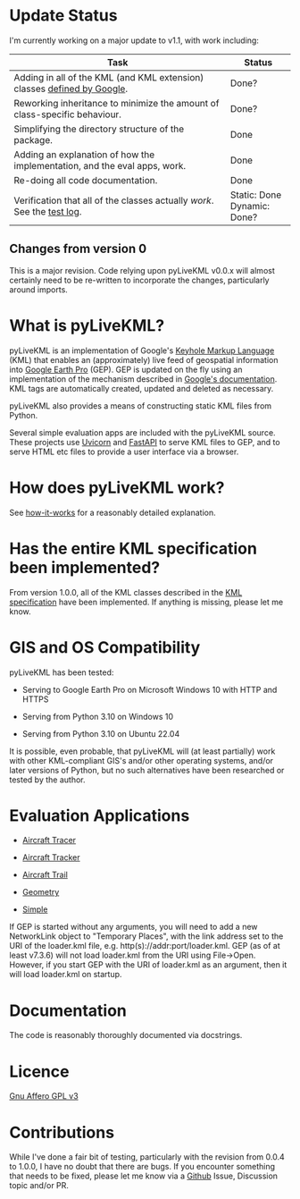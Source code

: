 # Update Status

I'm currently working on a major update to v1.1, with work including:

| Task | Status |
| --- | --- |
| Adding in all of the KML (and KML extension) classes [defined by Google](https://developers.google.com/kml/documentation/kmlreference). | Done? |
| Reworking inheritance to minimize the amount of class-specific behaviour. | Done? |
| Simplifying the directory structure of the package. | Done |
| Adding an explanation of how the implementation, and the eval apps, work. | Done |
| Re-doing all code documentation. | Done |
| Verification that all of the classes actually *work*.<br>See the [test log](https://github.com/smoke-you/pyLiveKML/blob/main/docs/test_log.md). | Static: Done<br>Dynamic: Done? |

## Changes from version 0

This is a major revision. Code relying upon pyLiveKML v0.0.x will almost certainly need to be re-written to incorporate the changes, particularly around imports.

# What is pyLiveKML?

pyLiveKML is an implementation of Google's 
[Keyhole Markup Language](https://developers.google.com/kml/documentation/kmlreference) (KML) that enables an 
(approximately) live feed of geospatial information into [Google Earth Pro](https://www.google.com/earth/versions/) 
(GEP). GEP is updated on the fly using an implementation of the mechanism described in 
[Google's documentation](https://developers.google.com/kml/documentation/updates). KML tags are automatically created, updated and deleted as necessary.

pyLiveKML also provides a means of constructing static KML files from Python.

Several simple evaluation apps are included with the pyLiveKML source.  These projects use [Uvicorn](https://www.uvicorn.org/) and [FastAPI](https://fastapi.tiangolo.com/) to serve KML files to GEP, and to serve HTML etc files to provide a user interface via a browser.

# How does pyLiveKML work?

See [how-it-works](https://github.com/smoke-you/pyLiveKML/blob/main/docs/how-it-works.md) for a reasonably detailed explanation.

# Has the entire KML specification been implemented?

From version 1.0.0, all of the KML classes described in the [KML specification](https://developers.google.com/kml/documentation/kmlreference) have been implemented. If anything is missing, please let me know.

# GIS and OS Compatibility

pyLiveKML has been tested:

* Serving to Google Earth Pro on Microsoft Windows 10 with HTTP and HTTPS

* Serving from Python 3.10 on Windows 10

* Serving from Python 3.10 on Ubuntu 22.04

It is possible, even probable, that pyLiveKML will (at least partially) work with other KML-compliant GIS's and/or other operating systems, and/or later versions of Python, but no such alternatives have been researched or tested by the author.

# Evaluation Applications

* [Aircraft Tracer](https://github.com/smoke-you/pyLiveKML/blob/main/evals/apps/aircraft_tracer/README.md)

* [Aircraft Tracker](https://github.com/smoke-you/pyLiveKML/blob/main/evals/apps/aircraft_tracker/README.md)

* [Aircraft Trail](https://github.com/smoke-you/pyLiveKML/blob/main/evals/apps/aircraft_trail/README.md)

* [Geometry](https://github.com/smoke-you/pyLiveKML/blob/main/evals/apps/geometry/README.md)

* [Simple](https://github.com/smoke-you/pyLiveKML/blob/main/evals/apps/simple/README.md)

If GEP is started without any arguments, you will need to add a new NetworkLink object to "Temporary Places", with the link address set to the URI of the loader.kml file, e.g. http(s)://addr:port/loader.kml. GEP (as of at least v7.3.6) will not load loader.kml from the URI using File->Open.  However, if you start GEP with the URI of loader.kml as an argument, then it will load loader.kml on startup.

# Documentation

The code is reasonably thoroughly documented via docstrings.

# Licence

[Gnu Affero GPL v3](https://github.com/smoke-you/pyLiveKML/blob/main/LICENCE)

# Contributions

While I've done a fair bit of testing, particularly with the revision from 0.0.4 to 1.0.0, I have no doubt that there are bugs. If you encounter something that needs to be fixed, please let me know via a [Github](https://github.com/smoke-you/pyLiveKML) Issue, Discussion topic and/or PR.
